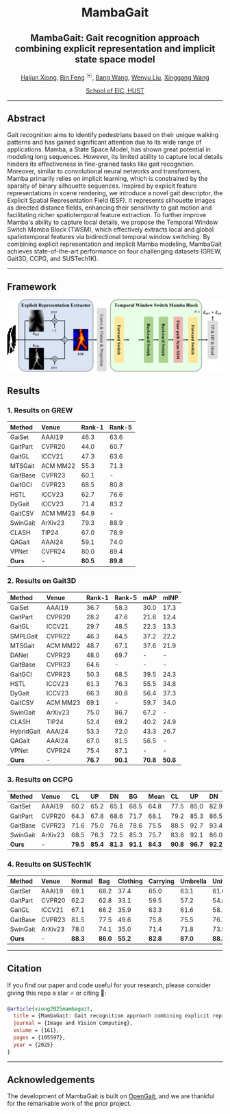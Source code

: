 <div align="center">

# MambaGait

## MambaGait: Gait recognition approach combining explicit representation and implicit state space model

[Haijun Xiong](https://scholar.google.com/citations?hl=zh-CN&user=GDTyz2kAAAAJ),
[Bin Feng](https://scholar.google.com/citations?hl=zh-CN&user=nRc8u6gAAAAJ)  <sup>✉️</sup>,
[Bang Wang](https://scholar.google.com/citations?hl=zh-CN&user=GPycMSIAAAAJ),
[Wenyu Liu](https://scholar.google.com/citations?hl=zh-CN&user=nRc8u6gAAAAJ),
[Xinggang Wang](https://scholar.google.com/citations?hl=zh-CN&user=qNCTLV0AAAAJ)

[School of EIC, HUST](http://eic.hust.edu.cn/)

---

<div align="left">

## Abstract

Gait recognition aims to identify pedestrians based on their unique walking patterns and has gained significant attention due to its wide range of applications. Mamba, a State Space Model, has shown great potential in modeling long sequences. However, its limited ability to capture local details hinders its effectiveness in fine-grained tasks like gait recognition. Moreover, similar to convolutional neural networks and transformers, Mamba primarily relies on implicit learning, which is constrained by the sparsity of binary silhouette sequences. Inspired by explicit feature representations in scene rendering, we introduce a novel gait descriptor, the Explicit Spatial Representation Field (ESF). It represents silhouette images as directed distance fields, enhancing their sensitivity to gait motion and facilitating richer spatiotemporal feature extraction. To further improve Mamba's ability to capture local details, we propose the Temporal Window Switch Mamba Block (TWSM), which effectively extracts local and global spatiotemporal features via bidirectional temporal window switching. By combining explicit representation and implicit Mamba modeling, MambaGait achieves state-of-the-art performance on four challenging datasets (GREW, Gait3D, CCPG, and SUSTech1K).



---

## Framework

![Framework of GaitGS](./assets/framework.png)


## Results

<div align="left">

### 1. Results on GREW
| Method     | Venue    | Rank-1 | Rank-5 |
| :--------- | :------- | :----- | :----- |
| GaiSet     | AAAI19   | 46.3   | 63.6   |
| GaitPart   | CVPR20   | 44.0   | 60.7   |
| GaitGL     | ICCV21   | 47.3   | 63.6   |
| MTSGait    | ACM MM22 | 55.3   | 71.3   |
| GaitBase   | CVPR23   | 60.1   | -      |
| GaitGCI    | CVPR23   | 68.5   | 80.8   |
| HSTL       | ICCV23   | 62.7   | 76.6   |
| DyGait     | ICCV23   | 71.4   | 83.2   |
| GaitCSV    | ACM MM23 | 64.9   | -      |
| SwinGait   | ArXiv23  | 79.3   | 88.9   |
| CLASH      | TIP24    | 67.0   | 78.9   |
| QAGait     | AAAI24   | 59.1   | 74.0   |
| VPNet      | CVPR24   | 80.0   | 89.4   |
| **Ours**   | -        | **80.5** | **89.8** |


### 2. Results on Gait3D
| Method      | Venue    | Rank-1 | Rank-5 | mAP  | mINP |
| :---------- | :------- | :----- | :----- | :--- | :--- |
| GaiSet      | AAAI19   | 36.7   | 58.3   | 30.0 | 17.3 |
| GaitPart    | CVPR20   | 28.2   | 47.6   | 21.6 | 12.4 |
| GaitGL      | ICCV21   | 29.7   | 48.5   | 22.3 | 13.3 |
| SMPLGait    | CVPR22   | 46.3   | 64.5   | 37.2 | 22.2 |
| MTSGait     | ACM MM22 | 48.7   | 67.1   | 37.6 | 21.9 |
| DANet       | CVPR23   | 48.0   | 69.7   | -    | -    |
| GaitBase    | CVPR23   | 64.6   | -      | -    | -    |
| GaitGCI     | CVPR23   | 50.3   | 68.5   | 39.5 | 24.3 |
| HSTL        | ICCV23   | 61.3   | 76.3   | 55.5 | 34.8 |
| DyGait      | ICCV23   | 66.3   | 80.8   | 56.4 | 37.3 |
| GaitCSV     | ACM MM23 | 69.1   | -      | 59.7 | 34.0 |
| SwinGait    | ArXiv23  | 75.0   | 86.7   | 67.2 | -    |
| CLASH       | TIP24    | 52.4   | 69.2   | 40.2 | 24.9 |
| HybridGait  | AAAI24   | 53.3   | 72.0   | 43.3 | 26.7 |
| QAGait      | AAAI24   | 67.0   | 81.5   | 56.5 | -    |
| VPNet       | CVPR24   | 75.4   | 87.1   | -    | -    |
| **Ours**    | -        | **76.7** | **90.1** | **70.8** | **50.6** |


### 3. Results on CCPG
| Method     | Venue   | CL   | UP   | DN   | BG   | Mean | CL   | UP   | DN   | BG   | Mean |
| :--------- | :------ | :--- | :--- | :--- | :--- | :--- | :--- | :--- | :--- | :--- | :--- |
| GaitSet    | AAAI19  | 60.2 | 65.2 | 65.1 | 68.5 | 64.8 | 77.5 | 85.0 | 82.9 | 87.5 | 83.2 |
| GaitPart   | CVPR20  | 64.3 | 67.8 | 68.6 | 71.7 | 68.1 | 79.2 | 85.3 | 86.5 | 88.0 | 84.8 |
| GaitBase   | CVPR23  | 71.6 | 75.0 | 76.8 | 78.6 | 75.5 | 88.5 | 92.7 | 93.4 | 93.2 | 92.0 |
| SwinGait   | ArXiv23 | 68.5 | 76.3 | 72.5 | 85.3 | 75.7 | 83.8 | 92.1 | 86.0 | 95.7 | 89.4 |
| **Ours**   | -       | **79.5** | **85.4** | **81.3** | **91.1** | **84.3** | **90.8** | **96.7** | **92.2** | **97.4** | **94.2** |

### 4. Results on SUSTech1K
| Method   | Venue   | Normal | Bag  | Clothing | Carrying | Umbrella | Uniform | Occlusion | Night | Overall |
| :------- | :------ | :----- | :--- | :------- | :------- | :------- | :------ | :-------- | :---- | :------ |
| GaitSet  | AAAI19  | 69.1   | 68.2 | 37.4     | 65.0     | 63.1     | 61.0    | 67.2      | 23.0  | 65.0    |
| GaitPart | CVPR20  | 62.2   | 62.8 | 33.1     | 59.5     | 57.2     | 54.8    | 57.2      | 21.7  | 59.2    |
| GaitGL   | ICCV21  | 67.1   | 66.2 | 35.9     | 63.3     | 61.6     | 58.1    | 66.6      | 17.9  | 63.1    |
| GaitBase | CVPR23  | 81.5   | 77.5 | 49.6     | 75.8     | 75.5     | 76.7    | 81.4      | 25.9  | 76.1    |
| SwinGait | ArXiv23 | 78.0   | 74.1 | 35.0     | 71.4     | 71.8     | 73.5    | 78.1      | 26.7  | 71.5    |
| **Ours** | -       | **88.3** | **86.0** | **55.2** | **82.8** | **87.0** | **88.3** | **90.5** | **29.4** | **83.6** |



---
## Citation

If you find our paper and code useful for your research, please consider giving this repo a star :star: or citing :pencil::

```BibTeX
@article{xiong2025mambagait,
  title = {MambaGait: Gait recognition approach combining explicit representation and implicit state space model},
  journal = {Image and Vision Computing},
  volume = {161},
  pages = {105597},
  year = {2025}
}
```

---


## Acknowledgements

<div align="left">

The development of MambaGait is built on [OpenGait](https://github.com/ShiqiYu/OpenGait), and we are thankful for the remarkable work of the prior project.